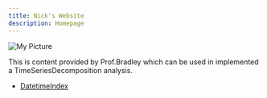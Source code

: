 ```yaml
---
title: Nick's Website
description: Homepage
---
```


![My Picture](C:\Users\cnpan\pics\class_pic.jpg)

This is content provided by Prof.Bradley which can be used in implemented a TimeSeriesDecomposition analysis.

- [DatetimeIndex](/testfile/index.md)
